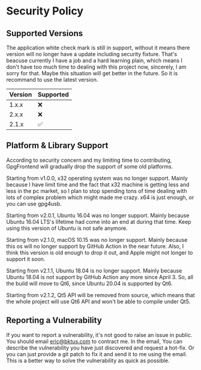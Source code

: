 # Security Policy

## Supported Versions

The application white check mark is still in support, without it means there
version will no longer have a update including security fixture. That's beacuse
currently I have a job and a hard learning plain, which means I don't have too
much time to dealing with this project now, sincerely, I am sorry for that.
Maybe this situation will get better in the future. So it is recommand to use
the latest version.

| Version | Supported          |
| ------- | ------------------ |
| 1.x.x   | :x:                |
| 2.x.x   | :x:                |
| 2.1.x   | :white_check_mark: |

## Platform & Library Support

According to security concern and my limiting time to contributing, GpgFrontend
will gradually drop the support of some old platforms.

Starting from v1.0.0, x32 operating system was no longer support. Mainly because
I have limit time and the fact that x32 machine is getting less and less in the
pc market, so I plan to stop spending tons of time dealing with lots of complex
problem which might made me crazy. x64 is just enough, or you can use gpg4usb.

Starting from v2.0.1, Ubuntu 16.04 was no longer support. Mainly because Ubuntu
16.04 LTS's lifetime had come into an end at during that time. Keep using this
version of Ubuntu is not safe anymore.

Starting from v2.1.0, macOS 10.15 was no longer support. Mainly because this os
will no longer support by GitHub Action in the near future. Also, I think this
version is old enough to drop it out, and Apple might not longer to support it
soon.

Starting from v2.1.1, Ubuntu 18.04 is no longer support. Mainly because Ubuntu
18.04 is not support by GitHub Action any more since April 3. So, all the build
will move to Qt6, since Ubuntu 20.04 is supported by Qt6.

Starting from v2.1.2, Qt5 API will be removed from source, which means that the
whole project will use Qt6 API and won't be able to compile under Qt5.

## Reporting a Vulnerability

If you want to report a vulnerability, it's not good to raise an issue in
public. You should email eric@bktus.com to contract me. In the email, You can
describe the vulnerability you have just discovered and request a hot-fix. Or
you can just provide a git patch to fix it and send it to me using the email.
This is a better way to solve the vulnerability as quick as possible.
